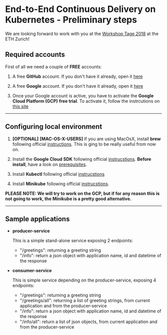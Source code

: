 
# End-to-End Continuous Delivery on Kubernetes - Preliminary steps

We are looking forward to work with you at the [Workshop Tage 2018][workshop-tage] at the ETH Zurich!

## Required accounts

First of all we need a couple of **FREE** accounts:

1. A free **GitHub** account. If you don't have it already, open it [here][github]

2. A free **Google** account. If you don't have it already, open it [here][google]

3. Once your Google account is active, you have to activate the **Google Cloud Platform (GCP)** **free trial**. To activate it, follow the instrcutions on [this site][gcp]

---

## Configuring local environment

1. **[OPTIONAL]** **[MAC-OS-X-USERS]** If you are using MacOsX, install **brew** following official [instructions][brew]. This is ging to be really useful from now on.

2. Install the **Google Cloud SDK** following official [instrucstions][gcloud-sdk]. **Before install**, have a look on [prerequisites][gcloud-sdk-pre].

3. Install **Kubectl** following official [instrucstions][kubectl]

4. Install **Minikube** following official [instrucstions][minikube].

**PLEASE NOTE: We will try to work on the GCP, but if for any reason this is not going to work, the Minikube is a pretty good alternative.**

---

## Sample applications

* **producer-service**

	This is a simple stand-alone service exposing 2 endpoints:
	* "/greetings": returning a greeting string
	* "/info": return a json object with application name, id and datetime of the response

* **consumer-service**

	This is simple service depending on the producer-service, exposing 4 endpoints:
	* "/greetings": returning a greeting string
	* "/greetings/all": returning a list of greeting strings, from current application and from the producer-service
	* "/info": return a json object with application name, id and datetime of the response
	* "/info/all": return a list of json objects, from current application and from the producer-service



<!-- Referenced links -->
[github]: https://github.com/join "GitHub"
[google]: https://accounts.google.com/signup/v2/webcreateaccount?continue=https%3A%2F%2Fwww.google.com%2F%3Fgws_rd%3Dssl&hl=en&flowName=GlifWebSignIn&flowEntry=SignUp "Google"
[gcp]: https://console.cloud.google.com/freetrial?_ga=2.75722837.-1917212227.1535443408 "Google Cloud Platform"
[brew]: https://brew.sh/ "brew"
[gcloud-sdk-pre]: https://cloud.google.com/sdk/install "Google Cloud SDK Prerequisites"
[gcloud-sdk]: https://cloud.google.com/sdk/docs/downloads-interactive "Google Cloud SDK"
[kubectl]: https://kubernetes.io/docs/tasks/tools/install-kubectl/ "Kubectl"
[minikube]: https://github.com/kubernetes/minikube/releases "Minikube"
[virtualbox]: https://www.virtualbox.org/wiki/Downloads "VirtualBox"
[jx]: https://jenkins-x.io/ "JenkinsX"
[workshop-tage]: https://workshoptage.ch/workshops/2018/end-to-end-continuous-delivery-on-kubernetes/ "WorkshopTage"
[k8s-jx-workshop]: https://github.com/Solidarchitectures/k8s-jx-workshop "k8s-jx-workshop"
